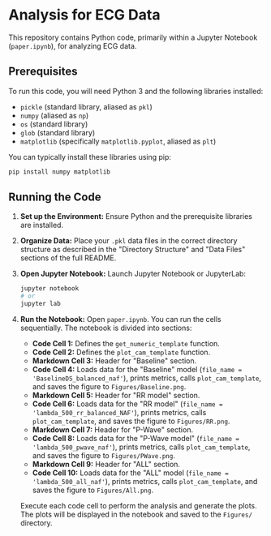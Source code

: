 # Analysis for ECG Data

This repository contains Python code, primarily within a Jupyter Notebook (`paper.ipynb`), for analyzing ECG data.

## Prerequisites

To run this code, you will need Python 3 and the following libraries installed:

* `pickle` (standard library, aliased as `pkl`)
* `numpy` (aliased as `np`)
* `os` (standard library)
* `glob` (standard library)
* `matplotlib` (specifically `matplotlib.pyplot`, aliased as `plt`)

You can typically install these libraries using pip:

```bash
pip install numpy matplotlib
```
## Running the Code

1.  **Set up the Environment:** Ensure Python and the prerequisite libraries are installed.
2.  **Organize Data:** Place your `.pkl` data files in the correct directory structure as described in the "Directory Structure" and "Data Files" sections of the full README.
3.  **Open Jupyter Notebook:** Launch Jupyter Notebook or JupyterLab:
    ```bash
    jupyter notebook
    # or
    jupyter lab
    ```
4.  **Run the Notebook:** Open `paper.ipynb`. You can run the cells sequentially. The notebook is divided into sections:
    * **Code Cell 1:** Defines the `get_numeric_template` function.
    * **Code Cell 2:** Defines the `plot_cam_template` function.
    * **Markdown Cell 3:** Header for "Baseline" section.
    * **Code Cell 4:** Loads data for the "Baseline" model (`file_name = 'BaselineDS_balanced_naf'`), prints metrics, calls `plot_cam_template`, and saves the figure to `Figures/Baseline.png`.
    * **Markdown Cell 5:** Header for "RR model" section.
    * **Code Cell 6:** Loads data for the "RR model" (`file_name = 'lambda_500_rr_balanced_NAF'`), prints metrics, calls `plot_cam_template`, and saves the figure to `Figures/RR.png`.
    * **Markdown Cell 7:** Header for "P-Wave" section.
    * **Code Cell 8:** Loads data for the "P-Wave model" (`file_name = 'lambda_500_pwave_naf'`), prints metrics, calls `plot_cam_template`, and saves the figure to `Figures/PWave.png`.
    * **Markdown Cell 9:** Header for "ALL" section.
    * **Code Cell 10:** Loads data for the "ALL" model (`file_name = 'lambda_500_all_naf'`), prints metrics, calls `plot_cam_template`, and saves the figure to `Figures/All.png`.

    Execute each code cell to perform the analysis and generate the plots. The plots will be displayed in the notebook and saved to the `Figures/` directory.

